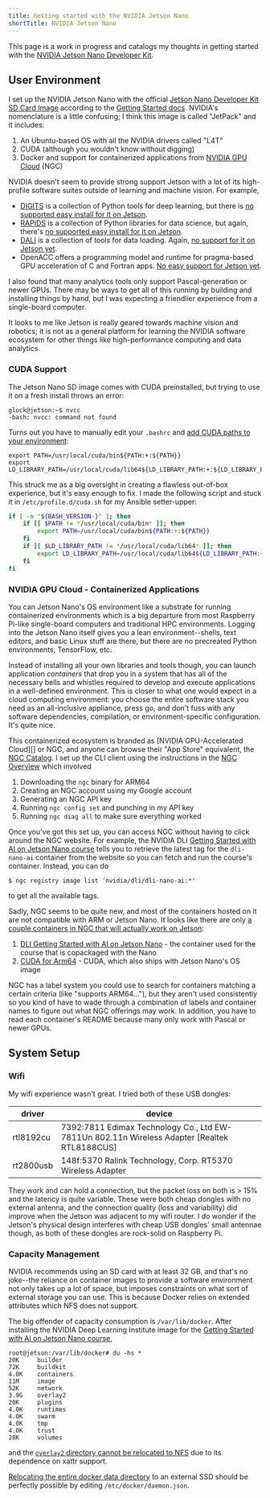 ```yaml
---
title: Getting started with the NVIDIA Jetson Nano
shortTitle: NVIDIA Jetson Nano
---
```


This page is a work in progress and catalogs my thoughts in getting started
with the [NVIDIA Jetson Nano Developer Kit][].

[NVIDIA Jetson Nano Developer Kit]: https://developer.nvidia.com/embedded/jetson-nano-developer-kit

## User Environment

I set up the NVIDIA Jetson Nano with the official [Jetson Nano Developer Kit
SD Card Image][sd-image] according to the [Getting Started docs][].  NVIDIA's
nomenclature is a little confusing; I think this image is called "JetPack" and
it includes:

1. An Ubuntu-based OS with all the NVIDIA drivers called "L4T"
2. CUDA (although you wouldn't know without digging)
3. Docker and support for containerized applications from [NVIDIA GPU
   Cloud][ngc] (NGC)

NVIDIA doesn't seem to provide strong support Jetson with a lot of its
high-profile software suites outside of learning and machine vision.  For
example,

- [DIGITS][] is a collection of Python tools for deep learning, but there is [no
  supported easy install for it on Jetson](https://forums.developer.nvidia.com/t/can-i-install-digits-on-jetson/40872).
- [RAPIDS][] is a collection of Python libraries for data science, but again,
  there's [no supported easy install for it on Jetson](https://github.com/rapidsai/cusignal/issues/8).
- [DALI][] is a collection of tools for data loading.  Again, [no support for it
  on Jetson yet](https://forums.developer.nvidia.com/t/dali-python-library-on-jetson-nano/142651).
- OpenACC offers a programming model and runtime for pragma-based GPU
  acceleration of C and Fortran apps.  [No easy support for Jetson yet](https://forums.developer.nvidia.com/t/jetson-nano-and-hpc-sdk/160750).

I also found that many analytics tools only support Pascal-generation or
newer GPUs.  There may be ways to get all of this running by building and
installing things by hand, but I was expecting a friendlier experience from a
single-board computer.

It looks to me like Jetson is really geared towards machine vision and robotics;
it is not as a general platform for learning the NVIDIA software ecosystem for
other things like high-performance computing and data analytics.

[sd-image]: https://developer.nvidia.com/jetson-nano-sd-card-image
[Getting Started docs]: https://developer.nvidia.com/embedded/learn/get-started-jetson-nano-devkit
[DIGITS]: https://developer.nvidia.com/DIGITS
[RAPIDS]: https://developer.nvidia.com/rapids
[DALI]: https://developer.nvidia.com/dali

### CUDA Support

The Jetson Nano SD image comes with CUDA preinstalled, but trying to use it on
a fresh install throws an error:

    glock@jetson:~$ nvcc
    -bash: nvcc: command not found

Turns out you have to manually edit your `.bashrc` and [add CUDA paths to your
environment](https://forums.developer.nvidia.com/t/cuda-nvcc-not-found/118068/2):

    export PATH=/usr/local/cuda/bin${PATH:+:${PATH}}
    export LD_LIBRARY_PATH=/usr/local/cuda/lib64${LD_LIBRARY_PATH:+:${LD_LIBRARY_PATH}}

This struck me as a big oversight in creating a flawless out-of-box experience,
but it's easy enough to fix.  I made the following script and stuck it in
`/etc/profile.d/cuda.sh` for my Ansible setter-upper:

```bash
if [ -n "${BASH_VERSION-}" ]; then
    if [[ $PATH != */usr/local/cuda/bin* ]]; then
        export PATH=/usr/local/cuda/bin${PATH:+:${PATH}}
    fi
    if [[ $LD_LIBRARY_PATH != */usr/local/cuda/lib64* ]]; then
        export LD_LIBRARY_PATH=/usr/local/cuda/lib64${LD_LIBRARY_PATH:+:${LD_LIBRARY_PATH}}
    fi
fi
```

### NVIDIA GPU Cloud - Containerized Applications

You can Jetson Nano's OS environment like a substrate for running containerized
environments which is a big departure from most Raspberry Pi-like single-board
computers and traditional HPC environments.  Logging into the Jetson Nano itself
gives you a lean environment--shells, text editors, and basic Linux stuff are
there, but there are no precreated Python environments, TensorFlow, etc.

Instead of installing all your own libraries and tools though, you can launch
application _containers_ that drop you in a system that has all of the necessary
bells and whistles required to develop and execute applications in a
well-defined environment.  This is closer to what one would expect in a cloud
computing environment: you choose the entire software stack you need as an
all-inclusive appliance, press go, and don't fuss with any software
dependencies, compilation, or environment-specific configuration.  It's quite
nice.

This containerized ecosystem is branded as [NVIDIA GPU-Accelerated Cloud][]
or NGC, and anyone can browse their "App Store" equivalent, the [NGC
Catalog][ngc].  I set up the CLI client using the instructions in the
[NGC Overview][] which involved

1. Downloading the `ngc` binary for ARM64
2. Creating an NGC account using my Google account
3. Generating an NGC API key
4. Running `ngc config set` and punching in my API key
5. Running `ngc diag all` to make sure everything worked

Once you've got this set up, you can access NGC without having to click around
the NGC website.  For example, the NVIDIA DLI [Getting Started with AI on
Jetson Nano course][nvdli course] tells you to retrieve the latest tag for the
`dli-nano-ai` container from the website so you can fetch and run the course's
container.  Instead, you can do

    $ ngc registry image list 'nvidia/dli/dli-nano-ai:*'

to get all the available tags.

Sadly, NGC seems to be quite new, and most of the containers hosted on it are
not compatible with ARM or Jetson Nano.  It looks like there are only [a
couple containers in NGC that will actually work on Jetson][arm-containers]:

1. [DLI Getting Started with AI on Jetson Nano][] - the container used for the
   course that is copackaged with the Nano
2. [CUDA for Arm64][] - CUDA, which also ships with Jetson Nano's OS image

NGC has a label system you could use to search for containers matching a
certain criteria (like "supports ARM64..."), but they aren't used consistently
so you kind of have to wade through a combination of labels and container names
to figure out what NGC offerings may work.  In addition, you have to read each
container's README because many only work with Pascal or newer GPUs.

[NVIDIA GPU-Accelerated Containers]: https://www.nvidia.com/en-us/gpu-cloud/containers/
[ngc]: https://ngc.nvidia.com/
[NGC Overview]: https://docs.nvidia.com/ngc/ngc-overview/index.html
[arm-containers]: https://ngc.nvidia.com/catalog/containers?orderBy=modifiedDESC&pageNumber=0&query=%20label%3A%22Arm64%22&quickFilter=containers&filters=
[DLI Getting Started with AI on Jetson Nano]: https://ngc.nvidia.com/catalog/containers/nvidia:dli:dli-nano-ai
[CUDA for Arm64]: https://ngc.nvidia.com/catalog/containers/nvidia:cuda-arm64

## System Setup

### Wifi

My wifi experience wasn't great.  I tried both of these USB dongles:

driver    | device
----------|--------------------------------------------------------------------
rtl8192cu | 7392:7811 Edimax Technology Co., Ltd EW-7811Un 802.11n Wireless Adapter [Realtek RTL8188CUS]
rt2800usb | 148f:5370 Ralink Technology, Corp. RT5370 Wireless Adapter

They work and can hold a connection, but the packet loss on both is > 15% and
the latency is quite variable.  These were both cheap dongles with no external
antenna, and the connection quality (loss and variability) did improve when the
Jetson was adjacent to my wifi router.  I do wonder if the Jetson's physical
design interferes with cheap USB dongles' small antennae though, as both of these
dongles are rock-solid on Raspberry Pi.

### Capacity Management

NVIDIA recommends using an SD card with at least 32 GB, and that's no joke--the
reliance on container images to provide a software environment not only takes
up a lot of space, but imposes constraints on what sort of external storage you
can use.  This is because Docker relies on extended attributes which NFS does
not support.

The big offender of capacity consumption is `/var/lib/docker`.  After installing
the NVIDIA Deep Learning Institute image for the [Getting Started with AI on
Jetson Nano course][nvdli course],

    root@jetson:/var/lib/docker# du -hs *
    20K     builder
    72K     buildkit
    4.0K    containers
    11M     image
    52K     network
    3.9G    overlay2
    20K     plugins
    4.0K    runtimes
    4.0K    swarm
    4.0K    tmp
    4.0K    trust
    28K     volumes

and the [`overlay2` directory cannot be relocated to NFS][1] due to its
dependence on xattr support.

[Relocating the entire docker data directory][2] to an external SSD should be
perfectly possible by editing `/etc/docker/daemon.json`.

[1]: https://stackoverflow.com/questions/54214613/error-creating-overlay-mount-to-a-nfs-mount
[2]: https://forums.docker.com/t/store-images-in-non-default-locations/77882
[nvdli course]: https://courses.nvidia.com/courses/course-v1:DLI+S-RX-02+V2/about
